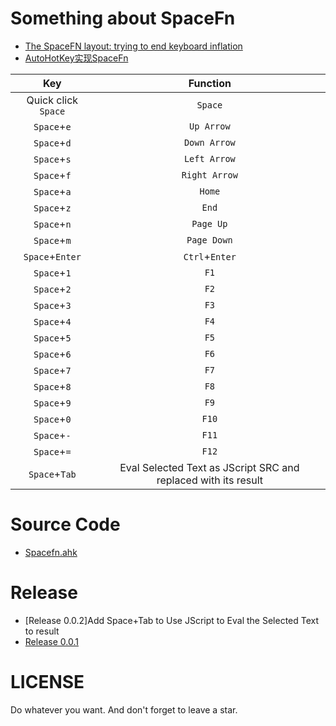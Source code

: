 # Something about SpaceFn
- [The SpaceFN layout: trying to end keyboard inflation](https://geekhack.org/index.php?topic=51069.0)  
- [AutoHotKey实现SpaceFn](https://www.oyohyee.com/post/Note/spacefn/)

|Key|Function|
|:---:|:---:|
|Quick click `Space`|`Space`|
|`Space`+`e`|`Up Arrow`|
|`Space`+`d`|`Down Arrow`|
|`Space`+`s`|`Left Arrow`|
|`Space`+`f`|`Right Arrow`|
|`Space`+`a`|`Home`|
|`Space`+`z`|`End`|
|`Space`+`n`|`Page Up`|
|`Space`+`m`|`Page Down`|
|`Space`+`Enter`|`Ctrl`+`Enter`|
|`Space`+`1`|`F1`|
|`Space`+`2`|`F2`|
|`Space`+`3`|`F3`|
|`Space`+`4`|`F4`|
|`Space`+`5`|`F5`|
|`Space`+`6`|`F6`|
|`Space`+`7`|`F7`|
|`Space`+`8`|`F8`|
|`Space`+`9`|`F9`|
|`Space`+`0`|`F10`|
|`Space`+`-`|`F11`|
|`Space`+`=`|`F12`|
|`Space`+`Tab`|Eval Selected Text as JScript SRC and replaced with its result|
# Source Code
- [Spacefn.ahk](https://github.com/OhYee/SpaceFn/blob/master/Spacefn.ahk)

# Release
- [Release 0.0.2]Add Space+Tab to Use JScript to Eval the Selected Text to result
- [Release 0.0.1](https://github.com/OhYee/SpaceFn/releases/tag/0.0.1)

# LICENSE
Do whatever you want.
And don't forget to leave a star.
